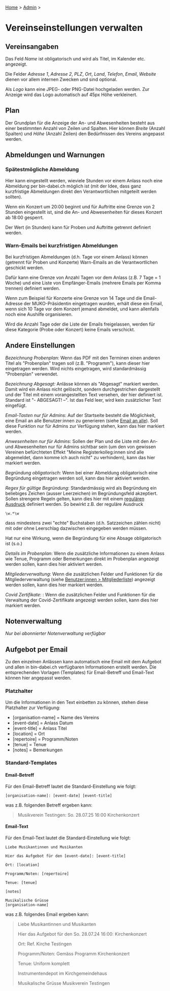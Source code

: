 [Home](/) > [Admin](/admin) >

# Vereinseinstellungen verwalten

## Vereinsangaben
Das Feld *Name* ist obligatorisch und wird als Titel, im Kalender etc. angezeigt.

Die Felder *Adresse 1*, *Adresse 2*, *PLZ*, *Ort*, *Land*, *Telefon*, *Email*, *Website* dienen vor allem internen Zwecken und sind optional.

Als *Logo* kann eine JPEG- oder PNG-Datei hochgeladen werden. Zur Anzeige wird das Logo automatisch auf 45px Höhe verkleinert.

## Plan
Der Grundplan für die Anzeige der An- und Abwesenheiten besteht aus einer bestimmten Anzahl von Zeilen und Spalten. Hier können *Breite* (Anzahl Spalten) und *Höhe* (Anzahl Zeilen) den Bedürfnissen des Vereins angepasst werden.

## Abmeldungen und Warnungen

### Spätestmögliche Abmeldung

Hier kann eingestellt werden, wieviele Stunden vor einem Anlass noch eine Abmeldung per bin-dabei.ch möglich ist (mit der Idee, dass ganz kurzfristige Abmeldungen direkt den Verantwortlichen mitgeteilt werden sollten).

Wenn ein Konzert um 20:00 beginnt und für Auftritte eine Grenze von 2 Stunden eingestellt ist, sind die An- und Abwesenheiten für dieses Konzert ab 18:00 gesperrt.

Der Wert (in Stunden) kann für Proben und Auftritte getrennt definiert werden.

### Warn-Emails bei kurzfristigen Abmeldungen
Bei kurzfristigen Abmeldungen (d.h. Tage vor einem Anlass) können (getrennt für Proben und Konzerte) Warn-Emails an die Verantwortlichen geschickt werden.

Dafür kann eine Grenze von Anzahl Tagen vor dem Anlass (z.B. 7 Tage = 1 Woche) und eine Liste von Empfänger-Emails (mehrere Emails per Komma trennen) definiert werden.

Wenn zum Beispiel für Konzerte eine Grenze von 14 Tage und die Email-Adresse der MUKO-Präsidentin eingetragen wurden, erhält diese ein Email, wenn sich 10 Tage vor dem Konzert jemand abmeldet, und kann allenfalls noch eine Aushilfe organisieren.

Wird die Anzahl Tage oder die Liste der Emails freigelassen, werden für diese Kategorie (Probe oder Konzert) keine Emails verschickt.


## Andere Einstellungen
*Bezeichnung Probenplan:* Wenn das PDF mit den Terminen einen anderen Titel als "Probenplan" tragen soll (z.B. "Programm"), kann dieser hier eingetragen werden. Wird nichts eingetragen, wird standardmässig "Probenplan" verwendet.

*Bezeichnung Abgesagt:* Anlässe können als "Abgesagt" markiert werden. Damit wird ein Anlass nicht gelöscht, sondern durchgestrichen dargestellt und der Titel mit einem vorangestellten Text versehen, der hier definiert ist. Standard ist "- ABGESAGT! –". Ist das Feld leer, wird kein zusätzlicher Text eingefügt.

*Email-Tasten nur für Admins*: Auf der Startseite besteht die Möglichkeit, eine Email an alle Benutzer:innen zu generieren (siehe [Email an alle](/user/email)). Soll diese Funktion nur für Admins zur Verfügung stehen, kann das hier markiert werden.

*Anwesenheiten nur für Admins*: Sollen der Plan und die Liste mit den An- und Abwesenheiten nur für Admins sichtbar sein (um den von gewissen Vereinen befürchteten Effekt "Meine Registerkolleg:innen sind alle abgemeldet, dann komme ich auch nicht" zu verhindern), kann das hier markiert werden.

*Begründung obligatorisch*: Wenn bei einer Abmeldung obligatorisch eine Begründung eingetragen werden soll, kann das hier aktiviert werden.

*Regex für gültige Begründung*: Standardmässig wird als Begründung ein beliebiges Zeichen (ausser Leerzeichen) im Begründungsfeld akzeptiert. Sollen strengere Regeln gelten, kann dies hier mit einem [regulären Ausdruck](https://de.wikipedia.org/wiki/Regulärer_Ausdruck) definiert werden.
So bewirkt z.B. der reguläre Ausdruck
```
\w.*\w
```
dass mindestens zwei "echte" Buchstaben (d.h. Satzzeichen zählen nicht) mit oder ohne Leerschlag dazwischen eingegeben werden müssen.

Hat nur eine Wirkung, wenn die Begründung für eine Absage obligatorisch ist (s.o.)

*Details im Probenplan*: Wenn die zusätzliche Informationen zu einem Anlass wie Tenue, Programm oder Bemerkungen direkt im Probenplan angezeigt werden sollen, kann dies hier aktiviert werden.

*Mitgliederverwaltung*: Wenn die zusätzlichen Felder und Funktionen für die Mitgliederverwaltung (siehe [Benutzer:innen > Mitgliederliste](/admin/benutzer)) angezeigt werden sollen, kann dies hier markiert werden.

*Covid Zertifikate*: : Wenn die zusätzlichen Felder und Funktionen für die Verwaltung der Covid-Zertifikate angezeigt werden sollen, kann dies hier markiert werden.

## Notenverwaltung
*Nur bei abonnierter Notenverwaltung verfügbar*

## Aufgebot per Email
Zu den einzelnen Anlässen kann automatisch eine Email mit dem Aufgebot und allen in bin-dabei.ch verfügbaren Informationen erstellt werden. Die entsprechenden Vorlagen (Templates) für Email-Betreff und Email-Text können hier angepasst werden.

### Platzhalter
Um die Informationen in den Text einbetten zu können, stehen diese Platzhalter zur Verfügung:

- [organisation-name] = Name des Vereins
- [event-date] = Anlass Datum
- [event-title] = Anlass Titel
- [location] = Ort
- [repertoire] = Programm/Noten
- [tenue] = Tenue
- [notes] = Bemerkungen

### Standard-Templates
#### Email-Betreff
Für den Email-Betreff lautet die Standard-Einstellung wie folgt:
```
[organisation-name]: [event-date] [event-title]
```
was z.B. folgenden Betreff ergeben kann:

> Musikverein Testingen: So. 28.07.25 16:00 Kirchenkonzert

#### Email-Text
Für den Email-Text lautet die Standard-Einstellung wie folgt:
```
Liebe Musikantinnen und Musikanten

Hier das Aufgebot für den [event-date]: [event-title]

Ort: [location]

Programm/Noten: [repertoire]

Tenue: [tenue]

[notes]

Musikalische Grüsse
[organisation-name]
```
was z.B. folgendes Email ergeben kann:

> Liebe Musikantinnen und Musikanten
> 
> Hier das Aufgebot für den So. 28.07.24 16:00: Kirchenkonzert
> 
> Ort: Ref. Kirche Testingen
> 
> Programm/Noten: Gemäss Programm Kirchenkonzert
> 
> Tenue: Uniform komplett
> 
> Instrumentendepot im Kirchgemeindehaus
> 
> Musikalische Grüsse
> Musikverein Testingen